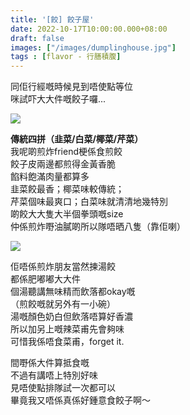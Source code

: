 ```yaml
---
title: '[餃] 餃子屋'
date: 2022-10-17T10:00:00.000+08:00
draft: false
images: ["/images/dumplinghouse.jpg"]
tags : [flavor - 行膳積腹]
---
```


同佢行經嘅時候見到唔使點等位  
咪試吓大大件嘅餃子囉...  

![](/images/dumplinghouse.jpg)

**傳統四拼（韭菜/白菜/椰菜/芹菜）**  
我呢啲煎炸friend梗係食煎餃  
餃子皮兩邊都煎得金黃香脆  
餡料飽滿肉量都算多  
韭菜餃最香；椰菜味較傳統；  
芹菜個味最爽口；白菜味就清清地幾特別  
啲餃大大隻大半個拳頭嘅size  
仲係煎炸嘢油膩啲所以隊唔晒八隻（靠佢喇）  

![](/images/dumplinghouse1.jpg)

佢唔係煎炸朋友當然揀湯餃  
都係肥嘟嘟大大件  
個湯聽講無味精而飲落都okay嘅  
（煎餃嘅就另外有一小碗）  
湯嘅顏色奶白但飲落唔算好香濃  
所以加另上嘅辣菜甫先會夠味  
可惜我係唔食菜甫，forget it.  
  
間嘢係大件算抵食嘅  
不過有講唔上特別好味  
見唔使點排隊試一次都可以  
畢竟我又唔係真係好鍾意食餃子啊～  
